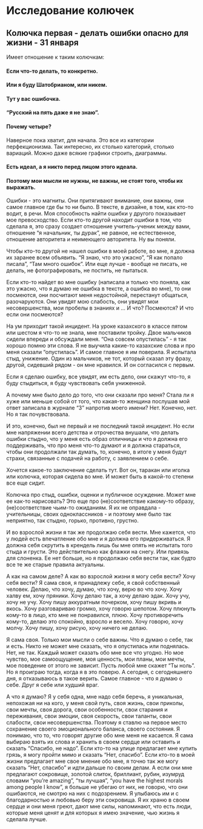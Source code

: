 # Исследование колючек
## Колючка первая - делать ошибки опасно для жизни - 31 января

Имеет отношение к таким колючкам:
#### Если что-то делать, то конкретно. 
#### Или я буду Шатобрианом, или никем. 
#### Тут у вас ошибочка.  
#### “Русский на пять даже я не знаю”. 
#### Почему четыре? 

Наверное пока хватит, для начала. Это все из категории перфекционизма. 
Так интересно, их столько категорий, столько вариаций. Можно даже всякие графики строить, диаграммы. 

#### Есть идеал, а я никто перед лицом этого идеала. 
#### Поэтому мои мысли не нужны, не важны, не стоят того, чтобы их выражать. 

Ошибки - это магниты. Они притягивают внимание, они важны, они самое главное где бы то ни было. В тексте, в дизайне, в том, как кто-то водит, в речи. Моя способность найти ошибки у другого показывает мое превосходство. Если кто-то другой находит ошибки в том, что сделала я, это сразу создает отношение учитель-ученик между вами, отношение “я начальник, ты дурак”, не равное, не естественное, отношение авторитета и неимеющего авторитета. Ну вы поняли. 

Чтобы кто-то другой не нашел ошибки в моей работе, во мне, я должна их заранее всем объявить. “Я знаю, что это ужасно”, “Я как попало писала”, “Там много ошибок”. Или еще лучше - вообще не писать, не делать, не фотографировать, не постить, не пытаться. 

Если кто-то найдет во мне ошибку (написала и только что поняла, как это ужасно, что я думаю не ошибка в тексте, а ошибка во мне), то они посмеются, они посчитают меня недостойной, перестанут общаться, разочаруются. Они увидят мою слабость, они увидят мои несовершенства, мои пробелы в знаниях и … И что? Посмеются? И что если они посмеются? 

На ум приходит такой инцидент. На уроке казахского в классе пятом или шестом я что-то не знала, мне поставили тройку. Двое мальчиков сидели впереди и обсуждали меня. “Она совсем опустилась” - я так хорошо помню эти слова. Я не выучила какие-то казахские слова и про меня сказали “опустилась”. И самое главное я им поверила. Я испытала стыд, унижение. Один из мальчиков, не тот, который сказал эту фразу, другой, сидевший рядом - он мне нравился. И он согласился с первым. 

Если я сделаю ошибку, все увидят, им есть дело, они скажут что-то, я буду стыдиться, я буду чувствовать себя униженной. 

А почему мне было дело до того, что они сказали про меня? Стала ли я хуже или меньше собой от того, что какая-то женщина послушав мой ответ записала в журнале “3” напротив моего имени? Нет. Конечно, нет. Но я так почувствовала. 

И это, конечно, был не первый и не последний такой инцидент. Но если мне напряжении всего детства и отрочества внушали, что делать ошибки стыдно, что у меня есть образ отличницы и что я должна его поддерживать, что про меня что-то думают и я должна стараться, чтобы они продолжали так думать, то, конечно, в итоге у меня будут страхи, связанные с подачей на работу, с заявлением о себе. 

Хочется какое-то заключение сделать тут. Вот он, таракан или иголка или колючка, которая сидела во мне. И может быть в какой-то степени все еще сидит. 

Колючка про стыд, ошибки, оценки и публичное осуждение. Может мне ее как-то нарисовать? Это еще про (не)соответствие какому-то образу, (не)соответствие чьим-то ожиданиям. Я их не оправдала - учительницы, своих одноклассников - и поэтому мне было так неприятно, так стыдно, горько, противно, грустно. 

И во взрослой жизни я так же продолжаю себя вести. Мне кажется, что у людей есть впечатление обо мне и я должна его придерживаться. Я должна себя скрутить в крендель лишь бы мне опять не испытать того стыда и грусти. Это действительно как флажки на снегу. Или привязь для слоненка. Ее нет больше, но я продолжаю себя вести так, как будто все те же старые правила актуальны. 

А как на самом деле? А как во взрослой жизни я могу себя вести? Хочу себя вести? Я сама своя, я принадлежу себе, я свой собственный человек. Делаю, что хочу, думаю, что хочу, верю во что хочу. Хочу халву ем, хочу пряники. Хочу делаю так, а хочу делаю эдак. Хочу учу, хочу не учу. Хочу пишу аккуратным почерком, хочу пишу вкривь и вкось. Хочу разговариваю громко, хочу говорю шепотом. Хочу плюнуть кому-то в лицо, кто мне не понравился, плюю. Хочу противоречить кому-то, делаю это спокойно, взросло и весело. Хочу говорю, хочу молчу. Хочу пишу, хочу рисую, хочу ничего не делаю. 

Я сама своя. Только мои мысли о себе важны. Что я думаю о себе, так и есть. Никто не может мне сказать, что я опустилась или поднялась. Нет, не так. Каждый может сказать обо мне все что угодно. Но мое чувство, мое самоощущение, моя ценность, мои планы, мои мечты, мое поведение от этого не зависит. Пусть любой мне скажет “Ты ноль”. Но я проиграю тогда, когда я в это поверю. А сегодня, с сегодняшнего дня, я отказываюсь в такое верить. Самое главное - что я думаю о себе. Друг я себе или худший враг. 

А что я думаю? Я у себя одна, мне надо себя беречь, я уникальная, непохожая ни на кого, у меня свой путь, своя жизнь, свои приколы, свои мечты, своя дорога, свои особенности, свои старания и переживания, свои эмоции, своя скорость, свои таланты, свои слабости, свои несовершенства. Поэтому я ставлю на первое место сохранение своего эмоционального баланса, своего состояния. Я понимаю, что то, что говорят другие обо мне меня не касается. Я сама выбираю взять их слова и хранить в своем сердце или оставить и сказать “Спасибо, не надо”. Если кто-то на улице предлагает мне купить грязь, я могу пройти мимо и сказать “Нет, спасибо”. Если кто-то в моей жизни предлагает мне свое мнение обо мне, я точно так же могу сказать “Нет, спасибо” и идти дальше по своим делам. А если они мне предлагают сокровище, золотой слиток, бриллиант, рубин, изумруд словами “you’re amazing”, “ты лучшая”, “you have the highest morals among people I know”, я больше не убегаю от них, не говорю, что они ошибаются, не смотрю на них с подозрением. Я улыбаюсь им и с благодарностью и любовью беру эти сокровища. Я их храню в своем сердце и они меня греют, дают мне силы, напоминают, что есть люди, которые меня ценят и для которых я имею значение, чью жизнь я сделала лучше. 
